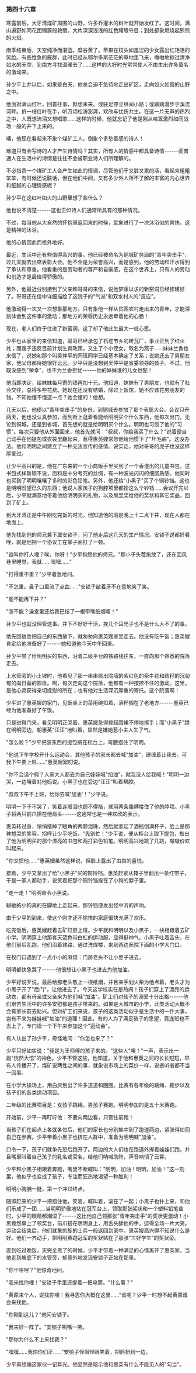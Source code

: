 ### 第四十六章

寒露前后，大牙湾煤矿周围的山野，许多乔灌木的树叶就开始发红了。这时间，满山遍野如同花团锦簇般艳丽。大片深深浅浅的红色耀眼夺目；到处都象燃烧起熊熊的火焰。

雨季结束后，天空纯净而湛蓝。糜谷黄了。苹果在枝头如羞涩的少女露出红艳艳的笑脸。有些性急的雁群，此时已经从鄂尔多斯茫茫的草地里飞来，嗷嗷地掠过清净如水的天空，到南方寻找温暖去了……这样的大好时光常常使人不由生出许多莫名的激动来。

孙少平上井以后，如果是白天，他总会迫不急待地走出矿区，走向如火如霞的山野之中。

他面对满山红叶，回首往事，默想未来。或驻足停立林间小路；或踽踽漫步于溪流河畔。折一枝红叶在手，听万顷松涛澎湃，欢欣与忧伤共生。在这一片无声的热烈之中，人既想流泪又想唱歌……这样的时候，他就忘记了他是刚从喧嚣激烈如同战场一般的井下上来的。

噢，他现在看起来不象个煤矿工人，倒象个多愁善感的诗人！

难道只有会写诗的人才产生诗情吗？其实，所有人的情感中都具备诗情------而普通人在生活中的诗情是往往不会被职业诗人们所理解的。

不必指责一个煤矿工人会产生如此的情调，尽管他们干又脏又累的活，看起来粗粗笨笨，有时候还说脏话，但在他们中间，又有多少外人所不了解的丰富的内心世界和细腻的心理情感呢？

孙少平在这红叶如火的山野里想了些什么？

他也说不清楚------这也正如诗人们通常所具有的那种情况。

不过，每当他从大自然的怀抱里返回来的时候，就象进行了一次沐浴似的爽快。这是精神的沐浴。

他的心情因此而格外地好。

最近，生活中还有些值得高兴的事。他已经被命名为铜城矿务局的"青年突击手"，过几天就去出席表彰大会。他不全是为荣誉高兴，而是感到，他的劳动和汗水得到了承认和尊重。他看重的是劳动者的尊严和自豪感。在这个世界上，只有人的劳动和创造才是最值得骄傲的。

另外，他最近分别接到了父亲和哥哥的来信，说他梦寐以求的新窑洞已经修建好了。哥哥还在信中详细描绘了这院子的"气派"和双水村人的"反应"。

他激动得一次又一次想象那地方。只有象他一样从贫困农村走出来的青年，才能深刻体会到这件事的激动；那地方的荣辱历史永远牵着他的心肠！

现在，老人们终于住进了新窑洞，这了却了他此生最大一桩心愿。

少平也从家里的来信知道，哥哥已经承包了石圪节乡的砖瓦厂，事业正到了红火处；而嫂子违反目前计划生育政策，又生了个小侄女，取名为燕子……妹妹兰香也来信了，说她和那个叫吴仲平的同班同学已经基本确定了关系；说她还去了男朋友家，他父母都待她很好云云。少平只是没想到吴仲平是省委领导的孩子。不过，他既没感到"荣幸"，也不为兰香担忧------他的妹妹谁的儿女也配！

他当即决定，给妹妹每月寄的钱再加十元。他知道，妹妹有了男朋友，也就有了社会交往，总得多些花费。她现在还没有结婚，除过上饭馆，她不应该花男朋友的钱。不知她懂不懂这一点？她会懂的！他想。

几天以后，他便以"青年突击手"的身份，到铜城去参加了那个表彰大会。会议只开两天，他也没认真参加，而到街上逛着看能给明明买个什么东西，他每次出门，无论到铜城，还是到省城，首先想的就是给明明买个什么。明明也习惯了他的"习惯"。每次只要他从外面回来，他首先就问："叔叔，你给我买了什么？"说着便自己动手在他提包或衣袋里翻起来，惹得惠英嫂常怨他给他惯下了"坏毛病"。这没办法。他和明明之间建立了一种无法言传的感情。说实话，他对哥哥的虎子也没这样厚爱过。

让少平高兴的是，他在广东来的一个小商贩手里买到了一个香港出的儿童书包。这书包式样新颖不说，面料是十分考究的丝绸，有一种波光闪闪的细腻质感。他同时也买到了明明嚷嚷了多时的彩色铅笔。另外，他还给"小黑子"买了个铜铃铛。这也是明明盼望已久的东西；他说人家孩子的狗脖项里都拴这么个铃铛……会议开完以后，少平就满意地带着他给明明买的礼物，以及局里奖给他的奖状和其它奖品，回到了矿上。

到大牙湾正是中午刚吃完饭的时光。他知道他的班是晚上十二点下井，现在人都在地面上。

他先找到他的师兄兼下属安锁子，问了他走后这几天的生产情况。安锁子说都好看哩，就是他把一个协议工在掌子面打了一顿。

"谁叫你打人哩？唉，你呀！"少平抱怨他的师兄。"那小子头茬炮放了，还在回风巷里睡觉，我就……嘿嘿……"

"打得重不重？"少平着急地问。

"不怎重。鼻子口里流了点血……"安锁子龇着牙不在意地笑了笑。

"能不能再下井？"

"怎不能？澡堂里还给我巴结了一根带嘴纸烟哩！"

孙少平也就没理管这事。井下不好好干活，挨几个耳光子也不是什么大不了的事。

他先回宿舍把自己的东西放下，就匆匆向惠英嫂家里走去。他没有吃午饭；惠英嫂肯定给他准备好了------她知道他今天中午回来。

孙少平带了给明明买的东西，沿着二级平台的铁路线往东，一直向那个熟悉的院落走去。

上水管旁的小土坡时，他看见了那一串串爬出院墙的紫红色的牵牛花和结籽的沉甸甸的向日葵的圆盘。啊，每次走向这个院落，他都有一种按捺不住的激动。这里，是他心灵获得亲切抚慰的所在；也有他对生活深沉厚重的寄托。这个院落啊！

少平进了惠英嫂的家门，见饭桌上的菜用碗扣着，酒杯搁在了老地方------惠英已经为他准备好了午饭。

只是进得门来，看见明明正哭着，惠英嫂急得捺起围裙不停地擦手；而"小黑子"蹲在明明旁边，朝惠英"汪汪"地叫着，显然是嫌她惹小主人生了气。

"怎么啦？"少平把装东西的提包搁在柜台上，弯腰抱住了明明。

"他说下午学校开什么运动会，其他孩子的家长都去喊"加油"，硬缠着让我去。可我下午要上班……"惠英嫂絮叨说。

"你不会请个假？人家大人都去为自己娃娃喊"加油"，就我没人给我喊！"明明一边哭，一边嚷着对他妈说。小黑子也在旁边"汪汪"叫着帮腔。

"叔叔下午不上班，给你去喊'加油'！"少平说。

明明一下子不哭了，笑着连眼泪也顾不得揩，就用两条胳膊搂住了他的脖项。小黑子将两只前爪搭在他肩头------这通常也是一种欢欣的表示。

惠英转过身，悄悄揩掉了眼角的两颗泪珠，然后就拿起了酒瓶倒满杯子，脸上是那种想哭的笑容，招呼让少平吃饭。"先别忙！"少平说，便从柜台上取下提包，掏出了他为明明买的那个漂亮的书包和两打彩色铅笔。明明高兴地跳了几跳，嗷嗷价欢叫起来。

"你又惯他……"惠英嫂虽然这样说，但脸上露出了由衷的喜悦。

接着，少平又拿出了给"小黑子"买的铜铃铛。惠英赶紧从箱子里翻出一条红带子，于是一家人都动手，说笑着把那个铜铃铛拴在了小狗的脖子里。

"走一走！"明明命令小黑说。

聪敏的小狗真的在脚地上走起来，那铃铛便发出怪中听的声响。

由于少平的到来，使这个刚才还不愉快的家庭很快充满了欢乐。

吃完饭后，惠英嫂赶着去矿灯房上班。少平就和明明以及小黑子，一块相跟着去矿小学。明明穿上他那套天蓝色带白杠的运动服，显得挺神气。小黑子吐着舌头，在他们前后乱跑。他们沿着铁路，通过洗煤楼，来到西边医院下面的小学大门口。

在校门口遇到了一点小小的麻烦：门房老头不让小黑子进去。

明明都快急哭了------他很想让小黑子也进去为他加油。

少平好说歹说，最后给那老头敬上一根纸烟，并且亲手划火柴为他点着，老头才为小黑子开了"后门"，让他进去了。今天这学校实在是热闹！孩子们穿上了漂亮的运动衣，都有母亲或父亲来为他们喊"加油"。矿工们对孩子的溺爱十分出格------他们艰苦生活中的许多安慰都是孩子带来的。如果是大城市的小学，此类活动大概不会有家长前去助兴。但对矿工们来说，孩子的这类活动似乎是生活中的一件大事，岂有不来为娃娃喊"加油"的道理！因此，有的人为了满足孩子的愿望，竟连班也不去上了，专门误一个下午来参加这个"运动会"。

有人认出了孙少平，奇怪地问："你怎也来了？"

少平只好如实说："我是为王师傅的孩子来的。"这些人"噢！"一声，表示出一副"恍然大悟"的神色。少平不管这些，他知道，关于他和惠英之间的长长短短，早有人传播开了，煤矿说两性之间的事，就象说市场上的菜价一样，说者听者都不当一回事。

在小学大操场上，用白灰划出了许多道道和圈圈。比赛有各年级的跳绳、跑步以及孩子们的各类运动项目。

二年级的比赛项目是：女孩子跳绳，男孩子赛跑。明明参加的是五十米赛跑。

开始前，少平一再叮咛他：不要向两边看，只管往前跑！

当孩子们在起点上各就各位后，他们的家长也分别集中到了跑道两边，紧张得如同自己在参赛。少平带着小黑子也挤在人群中，准备为明明喊"加油"。

口令一下，孩子们就争先恐后跑开了。两边的大人们也在跑道外撵着娃娃们跑，并且嘴里叫着自己孩子的乳名或官名，给他们呐喊助阵，声音响彻了云霄。

少平和小黑子相跟着奔跑，嘴里不断喊叫："明明，加油！明明，加油！"这一刻里，他似乎也变成了孩子，专注而狂热地渴望一种胜利！

明明小胸脯一挺，第一个冲过终点。

随即赶来的少平一把抱住他，笑着，喊叫着，滚在了一起；小黑子也扑上来，和他们乐成了一团……当明明骄傲地站在冠军台上，领取那张奖状和一个塑料铅笔盒时，少平的眼睛都潮湿了------这比他自己领那张"青年突击手"的奖状更激动！小黑竟然窜上了领奖台，前爪搭在明明身上，用舌头舔他的手，逗得全场一片大笑。运动会结束后，他们就象凯旋的士兵一般返回到家中。惠英嫂高兴得不知说什么是好。他们一齐动手，把明明赛跑冠军的奖状贴在了那张"三好学生"的奖状旁。

直到吃过晚饭，天完全黑了的时候，少平才带着一种满足的心情离开了惠英家。当他走到坡底下的水管旁，却意外地发现安锁子正站在那里。

"你干啥哩？"他惊奇地问。

"我来找你哩！"安锁子手里还提着一把电筒。"什么事？"

"黄原来个人，说找你哩！我寻思你大概在这里……"谁呢？少平一时想不起黄原谁会来找他。

"你刚到这儿？"他问安锁子。

"我来好一阵了。"安锁子咧嘴一笑。

"那你为什么不上来找我？"

"嘿嘿……我怕你们正……"安锁子怪眉怪眼笑着，把脸扭到一边。

少平真想煽这家伙一记耳光。他显然是暗示他和惠英有什么不能见人的"勾当"。